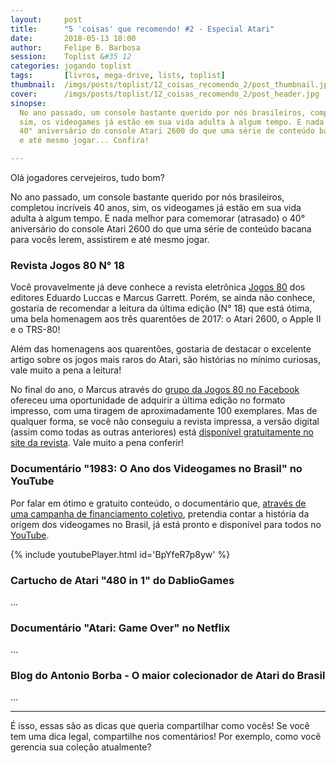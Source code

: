```yaml
---
layout:     post
title:      "5 'coisas' que recomendo! #2 - Especial Atari"
date:       2018-05-13 18:00
author:     Felipe B. Barbosa
session:    Toplist &#35 12
categories: jogando toplist
tags:       [livros, mega-drive, lists, toplist]
thumbnail:  /imgs/posts/toplist/12_coisas_recomendo_2/post_thumbnail.jpg
cover:      /imgs/posts/toplist/12_coisas_recomendo_2/post_header.jpg
sinopse:
  No ano passado, um console bastante querido por nós brasileiros, completou incríveis 40 anos,
  sim, os videogames já estão em sua vida adulta à algum tempo. E nada melhor para comemorar (atrasado) o
  40° aniversário do console Atari 2600 do que uma série de conteúdo bacana para vocês lerem, assistirem
  e até mesmo jogar... Confira!

---
```

Olá jogadores cervejeiros, tudo bom?

No ano passado, um console bastante querido por nós brasileiros, completou incríveis 40 anos,
sim, os videogames já estão em sua vida adulta à algum tempo. E nada melhor para comemorar (atrasado) o
40° aniversário do console Atari 2600 do que uma série de conteúdo bacana para vocês lerem, assistirem
e até mesmo jogar.

### Revista Jogos 80 N° 18

Você provavelmente já deve conhece a revista eletrônica [Jogos 80](http://www.jogos80.com.br/) dos
editores Eduardo Luccas e Marcus Garrett. Porém, se ainda não conhece, gostaria de recomendar a
leitura da última edição (N° 18) que está ótima, uma bela homenagem aos três quarentões de 2017:
o Atari 2600, o Apple II e o TRS-80!

Além das homenagens aos quarentões, gostaria de destacar o excelente artigo sobre os jogos mais raros
do Atari, são histórias no mínimo curiosas, vale muito a pena a leitura!

No final do ano, o Marcus através do [grupo da Jogos 80 no Facebook](https://www.facebook.com/groups/153687201423902/)
ofereceu uma oportunidade de adquirir a última edição no formato impresso, com uma tiragem de aproximadamente 100 exemplares.
Mas de qualquer forma, se você não conseguiu a revista impressa, a versão digital (assim como todas as outras anteriores)
está [disponível gratuitamente no site da revista](http://garrettimus.org/Jogos80/jogos80-18.pdf).
Vale muito a pena conferir!

### Documentário "1983: O Ano dos Videogames no Brasil" no YouTube

Por falar em ótimo e gratuito conteúdo, o documentário que,
[através de uma campanha de financiamento coletivo](/noticias/2015/03/03/documentario-1983-ano-dos-videogames-no-brasil.html),
pretendia contar a história da origem dos videogames no Brasil, já está pronto e disponível para todos no
[YouTube](https://www.youtube.com/watch?v=BpYfeR7p8yw).

{% include youtubePlayer.html id='BpYfeR7p8yw' %}

### Cartucho de Atari "480 in 1" do DablioGames

...

### Documentário "Atari: Game Over" no Netflix

...

### Blog do Antonio Borba - O maior colecionador de Atari do Brasil

...

---

É isso, essas são as dicas que queria compartilhar como vocês! Se você tem uma dica legal, compartilhe nos comentários! Por exemplo, como você gerencia sua coleção atualmente?
